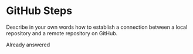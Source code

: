 # GitHub Steps

Describe in your own words how to establish a connection between a local repository and a remote repository on GitHub.

Already answered
